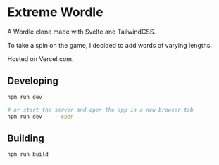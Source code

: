 # Extreme Wordle

A Wordle clone made with Svelte and TailwindCSS.

To take a spin on the game, I decided to add words of varying lengths.

Hosted on Vercel.com.

## Developing

```bash
npm run dev

# or start the server and open the app in a new browser tab
npm run dev -- --open
```

## Building

```bash
npm run build
```
